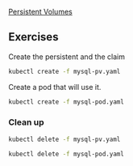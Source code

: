 [Persistent Volumes](https://kubernetes.io/docs/concepts/storage/persistent-volumes/)



## Exercises

Create the persistent and the claim
```bash
kubectl create -f mysql-pv.yaml
```

Create a pod that will use it.

```bash
kubectl create -f mysql-pod.yaml

```

### Clean up
```bash
kubectl delete -f mysql-pv.yaml

kubectl delete -f mysql-pod.yaml

```
